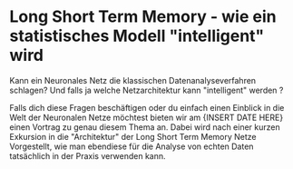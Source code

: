 # Long Short Term Memory - wie ein statistisches Modell "intelligent" wird

Kann ein Neuronales Netz die klassischen Datenanalyseverfahren schlagen? Und falls ja welche Netzarchitektur kann "intelligent" werden ? 

Falls dich diese Fragen beschäftigen oder du einfach einen Einblick in die Welt der Neuronalen Netze möchtest bieten wir am {INSERT DATE HERE} einen Vortrag zu genau diesem Thema an. Dabei wird nach einer kurzen Exkursion in die "Architektur" der Long Short Term Memory Netze Vorgestellt, wie man ebendiese für die Analyse von echten Daten tatsächlich in der Praxis verwenden kann. 


